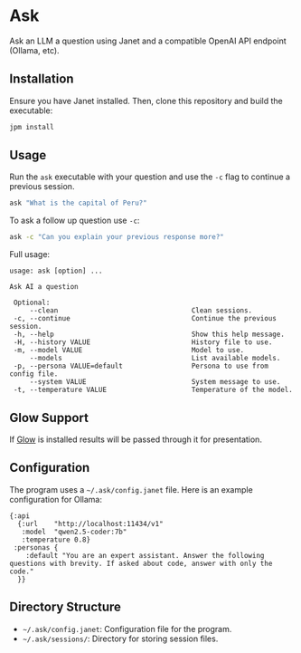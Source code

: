 # Ask

Ask an LLM a question using Janet and a compatible OpenAI API endpoint (Ollama, etc).

## Installation

Ensure you have Janet installed. Then, clone this repository and build the executable:

```sh
jpm install
```

## Usage

Run the `ask` executable with your question and use the `-c` flag to continue a previous session.

```sh
ask "What is the capital of Peru?"
```

To ask a follow up question use `-c`:

```sh
ask -c "Can you explain your previous response more?"
```

Full usage:

```
usage: ask [option] ...

Ask AI a question

 Optional:
     --clean                                 Clean sessions.
 -c, --continue                              Continue the previous session.
 -h, --help                                  Show this help message.
 -H, --history VALUE                         History file to use.
 -m, --model VALUE                           Model to use.
     --models                                List available models.
 -p, --persona VALUE=default                 Persona to use from config file.
     --system VALUE                          System message to use.
 -t, --temperature VALUE                     Temperature of the model.
```

## Glow Support

If [Glow](https://github.com/charmbracelet/glow) is installed results will be passed through it for presentation.

## Configuration

The program uses a `~/.ask/config.janet` file. Here is an example configuration for Ollama:

```janet
{:api
  {:url    "http://localhost:11434/v1"
   :model  "qwen2.5-coder:7b"
   :temperature 0.8}
 :personas {
    :default "You are an expert assistant. Answer the following questions with brevity. If asked about code, answer with only the code."
  }}
```

## Directory Structure

- `~/.ask/config.janet`: Configuration file for the program.
- `~/.ask/sessions/`: Directory for storing session files.
